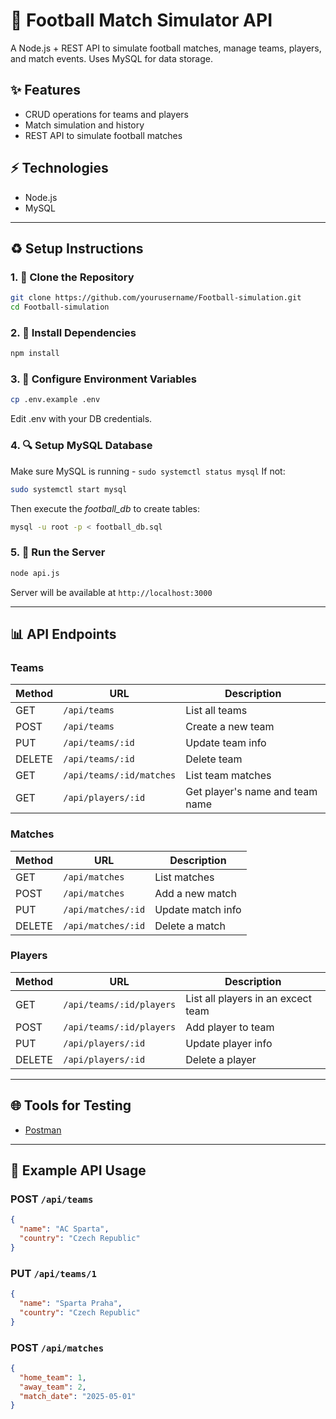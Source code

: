 # 🏀 Football Match Simulator API

A Node.js + REST API to simulate football matches, manage teams, players, and match events. 
Uses MySQL for data storage.

## ✨ Features
- CRUD operations for teams and players
- Match simulation and history
- REST API to simulate football matches

## ⚡ Technologies
- Node.js
- MySQL

---

## ♻️ Setup Instructions  

### 1. 📂 Clone the Repository
```bash
git clone https://github.com/yourusername/Football-simulation.git
cd Football-simulation
```
### 2. 📂 Install Dependencies
```bash
npm install
```
### 3. 📂 Configure Environment Variables
```bash
cp .env.example .env
```
Edit .env with your DB credentials.

### 4. 🔍 Setup MySQL Database
Make sure MySQL is running - ```sudo systemctl status mysql```
If not:
```bash
sudo systemctl start mysql
```    
Then execute the *football_db* to create tables:
```bash
mysql -u root -p < football_db.sql
```

### 5. 🚀 Run the Server
```bash
node api.js
```

Server will be available at `http://localhost:3000`

---

## 📊 API Endpoints

### Teams
| Method | URL | Description |
|--------|-----|-------------|
| GET | `/api/teams` | List all teams |
| POST | `/api/teams` | Create a new team |
| PUT | `/api/teams/:id` | Update team info |
| DELETE | `/api/teams/:id` | Delete team |
| GET | `/api/teams/:id/matches` | List team matches |
| GET | `/api/players/:id` | Get player's name and team name |

### Matches
| Method | URL | Description |
|--------|-----|-------------|
| GET | `/api/matches` | List matches |
| POST | `/api/matches` | Add a new match |
| PUT | `/api/matches/:id` | Update match info |
| DELETE | `/api/matches/:id` | Delete a match |


### Players
| Method | URL | Description |
|--------|-----|-------------|
| GET | `/api/teams/:id/players` | List all players in an excect team |
| POST | `/api/teams/:id/players` | Add player to team |
| PUT | `/api/players/:id` | Update player info  |
| DELETE | `/api/players/:id` | Delete a player |


---

## 🌐 Tools for Testing
- [Postman](https://www.postman.com/)

---

## 🚀 Example API Usage
### POST `/api/teams`
```json
{
  "name": "AC Sparta",
  "country": "Czech Republic"
}
```

### PUT `/api/teams/1`
```json
{
  "name": "Sparta Praha",
  "country": "Czech Republic"
}
```

### POST `/api/matches`
```json
{
  "home_team": 1,
  "away_team": 2,
  "match_date": "2025-05-01"
}
```

